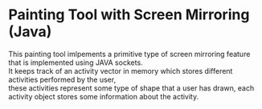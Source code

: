 # Painting Tool with Screen Mirroring (Java)
This painting tool imlpements a primitive type of screen mirroring feature that is implemented using JAVA sockets. <br>
It keeps track of an activity vector in memory which stores different activities performed by the user,<br> 
these activities represent some type of shape that a user has drawn, each activity object stores some information about the activity.
